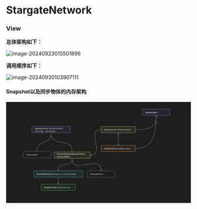 # StargateNetwork

### View

**总体架构如下：**

![image-20240923015501896](./Pictures/image-20240923015501896.png)

**调用顺序如下：**

![image-20240930103907111](Pictures/image-20240930103907111.png)



#### Snapshot以及同步物体的内存架构

![image-20241016110956659](Pictures/image-20241016110956659.png)
